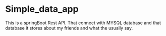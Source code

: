 # Simple_data_app
This is a springBoot Rest API. That connect with MYSQL database and that database it stores about my friends and what the usually say.
